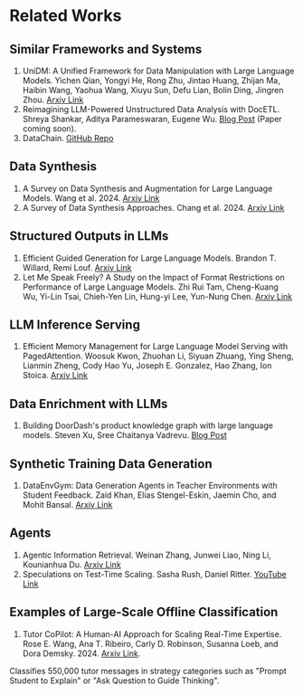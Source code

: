 # Related Works

## Similar Frameworks and Systems
1. UniDM: A Unified Framework for Data Manipulation with Large Language Models. Yichen Qian, Yongyi He, Rong Zhu, Jintao Huang, Zhijan Ma, Haibin Wang, Yaohua Wang, Xiuyu Sun, Defu Lian, Bolin Ding, Jingren Zhou. [Arxiv Link](https://arxiv.org/abs/2405.06510)
2. Reimagining LLM-Powered Unstructured Data Analysis with DocETL. Shreya Shankar, Aditya Parameswaran, Eugene Wu. [Blog Post](https://data-people-group.github.io/blogs/2024/09/24/docetl/) (Paper coming soon).
3. DataChain. [GitHub Repo](https://github.com/iterative/datachain)

## Data Synthesis
1. A Survey on Data Synthesis and Augmentation for Large Language Models. Wang et al. 2024. [Arxiv Link](https://arxiv.org/pdf/2410.12896)
2. A Survey of Data Synthesis Approaches. Chang et al. 2024. [Arxiv Link](https://arxiv.org/pdf/2407.03672)

## Structured Outputs in LLMs
1. Efficient Guided Generation for Large Language Models. Brandon T. Willard, Remi Louf. [Arxiv Link](https://arxiv.org/abs/2307.09702)
2. Let Me Speak Freely? A Study on the Impact of Format Restrictions on Performance of Large Language Models. Zhi Rui Tam, Cheng-Kuang Wu, Yi-Lin Tsai, Chieh-Yen Lin, Hung-yi Lee, Yun-Nung Chen. [Arxiv Link](https://arxiv.org/abs/2408.02442)

## LLM Inference Serving
1. Efficient Memory Management for Large Language Model Serving with PagedAttention. Woosuk Kwon, Zhuohan Li, Siyuan Zhuang, Ying Sheng, Lianmin Zheng, Cody Hao Yu, Joseph E. Gonzalez, Hao Zhang, Ion Stoica. [Arxiv Link](https://arxiv.org/abs/2309.06180)

## Data Enrichment with LLMs
1. Building DoorDash's product knowledge graph with large language models. Steven Xu, Sree Chaitanya Vadrevu. [Blog Post](https://careers.doordash.com/blog/building-doordashs-product-knowledge-graph-with-large-language-models/)

## Synthetic Training Data Generation
1. DataEnvGym: Data Generation Agents in Teacher Environments with Student Feedback. Zaid Khan, Elias Stengel-Eskin, Jaemin Cho, and Mohit Bansal. [Arxiv Link](https://arxiv.org/abs/2410.06215)

## Agents
1. Agentic Information Retrieval. Weinan Zhang, Junwei Liao, Ning Li, Kounianhua Du. [Arxiv Link](https://arxiv.org/pdf/2410.09713)
2. Speculations on Test-Time Scaling. Sasha Rush, Daniel Ritter. [YouTube Link](https://www.youtube.com/watch?v=6PEJ96k1kiw)

## Examples of Large-Scale Offline Classification
1. Tutor CoPilot: A Human-AI Approach for Scaling Real-Time Expertise. Rose E. Wang, Ana T. Ribeiro, Carly D. Robinson, Susanna Loeb, and Dora Demsky. 2024. [Arxiv Link](https://arxiv.org/pdf/2410.03017).

Classifies 550,000 tutor messages in strategy categories such as "Prompt Student to Explain" or "Ask Question to Guide Thinking".
